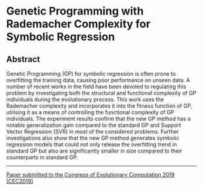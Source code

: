 # Genetic Programming with Rademacher Complexity for Symbolic Regression

## Abstract

Genetic Programming (GP) for symbolic regression
is often prone to overfitting the training data, causing poor
performance on unseen data. A number of recent works in the
field have been devoted to regulating this problem by investigating
both the structural and functional complexity of GP individuals
during the evolutionary process. This work uses the Rademacher
complexity and incorporates it into the fitness function of GP,
utilising it as a means of controlling the functional complexity
of GP individuals. The experiment results confirm that the new
GP method has a notable generalization gain compared to the
standard GP and Support Vector Regression (SVR) in most of the
considered problems. Further investigations also show that the
new GP method generates symbolic regression models that could
not only release the overfitting trend in standard GP but also
are significantly smaller in size compared to their counterparts
in standard GP.

---

[Paper submitted to the Congress of Evolutionary Computation 2019 (CEC2019)](https://ieeexplore.ieee.org/document/8790341)
